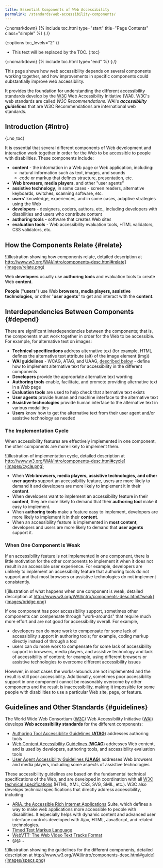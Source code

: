 ```yaml
---
title: Essential Components of Web Accessibility
permalink: /standards/web-accessibility-components/
---
```


{::nomarkdown}
{% include toc.html type="start" title="Page Contents" class="simple" %}
{:/}

{::options toc_levels="2" /}

-   This text will be replaced by the TOC.
{:toc}

{::nomarkdown}
{% include toc.html type="end" %}
{:/}

<p>This page shows how web accessibility depends on several components working together, and how improvements in specific components could substantially improve web accessibility.</p>
<p>It provides the foundation for understanding the different accessibility standards develop by the <abbr title="World Wide Web Consortium">W3C</abbr> Web Accessibility Initiative (WAI). W3C's web standards are called <em>W3C Recommendations</em>. WAI's <em><strong>accessibility guidelines</strong></em> that are W3C Recommendations are international web standards.</p>

Introduction {#intro}
----------------------
{:.no_toc}

It is essential that several different components of Web development and
interaction work together in order for the Web to be accessible to
people with disabilities. These components include:

-   **content** - the information in a Web page or Web application,
    including:
    -   natural information such as text, images, and sounds
    -   code or markup that defines structure, presentation, etc.
-   **Web browsers, media players**, and other "user agents"
-   **assistive technology**, in some cases - screen readers,
    alternative keyboards, switches, scanning software, etc.
-   **users**' knowledge, experiences, and in some cases, adaptive
    strategies using the Web
-   **developers** - designers, coders, authors, etc., including
    developers with disabilities and users who contribute content
-   **authoring tools** - software that creates Web sites
-   **evaluation tools** - Web accessibility evaluation tools, HTML
    validators, CSS validators, etc.

How the Components Relate {#relate}
------------------------------------

![illustration showing how components relate, detailed description at http://www.w3.org/WAI/intro/components-desc.html#relate](images/relate.png)

Web **developers** usually use **authoring tools** and evaluation tools
to create Web **content**.

**People** ("**users**") use Web **browsers, media players, assistive
technologies,** or other "**user agents**" to get and interact with the
**content**.

Interdependencies Between Components {#depend}
-----------------------------------------------

There are significant interdependencies between the components; that is,
the components must work together in order for the Web to be accessible.
For example, for alternative text on images:

-   **Technical specifications** address alternative text (for example,
    HTML defines the alternative text attribute (alt) of the image
    element (img))
-   **WAI guidelines** - WCAG, ATAG, and UAAG, [described
    below](#guidelines) - define how to implement alternative text for
    accessibility in the different components
-   **Developers** provide the appropriate alternative text wording
-   **Authoring tools** enable, facilitate, and promote providing
    alternative text in a Web page
-   **Evaluation tools** are used to help check that alternative text
    exists
-   **User agents** provide human and machine interface to the
    alternative text
-   **Assistive technologies** provide human interface to the
    alternative text in various modalities
-   **Users** know how to get the alternative text from their user agent
    and/or assistive technology as needed

### The Implementation Cycle

When accessibility features are effectively implemented in one
component, the other components are more likely to implement them.

![illustration of implementation cycle, detailed description at http://www.w3.org/WAI/intro/components-desc.html#cycle](images/cycle.png)

-   When **Web browsers, media players, assistive technologies, and
    other user agents** support an accessibility feature, users are more
    likely to demand it and developers are more likely to implement it
    in their **content**.
-   When developers want to implement an accessibility feature in their
    **content**, they are more likely to demand that their **authoring
    tool** make it easy to implement.
-   When **authoring tools** make a feature easy to implement,
    developers are more likely to implement it in their **content**.
-   When an accessibility feature is implemented in **most content**,
    developers and users are more likely to demand that **user agents**
    support it.

### When One Component is Weak

If an accessibility feature is not implemented in one component, there
is little motivation for the other components to implement it when it
does not result in an accessible user experience. For example,
developers are unlikely to implement an accessibility feature that
authoring tools do not support and that most browsers or assistive
technologies do not implement consistently.

![illustration of what happens when one component is weak, detailed
description at http://www.w3.org/WAI/intro/components-desc.html#weak](images/bridge.png)

If one component has poor accessibility support, sometimes other
components can compensate through "work-arounds" that require much more
effort and are not good for accessibility overall. For example,

-   developers can do more work to compensate for some lack of
    accessibility support in authoring tools; for example, coding markup
    directly instead of through a tool
-   users can do more work to compensate for some lack of accessibility
    support in browsers, media players, and assistive technology and
    lack of accessibility of content; for example, using different
    browsers or assistive technologies to overcome different
    accessibility issues

However, in most cases the works-arounds are not implemented and the
result is still poor accessibility. Additionally, sometimes poor
accessibility support in one component cannot be reasonably overcome by
other components and the result is inaccessibility, making it impossible
for some people with disabilities to use a particular Web site, page, or
feature.

Guidelines and Other Standards {#guidelines}
--------------------------------------------------

The World Wide Web Consortium ([W3C](/)) Web Accessibility Initiative
([WAI](/WAI/)) develops **Web accessibility standards** for the
different components:

-   [Authoring Tool Accessibility Guidelines (**ATAG**)](atag.php)
    addresses authoring tools
-   [Web Content Accessibility Guidelines (**WCAG**)](wcag.php)
    addresses Web content, and is used by developers, authoring tools,
    and accessibility evaluation tools
-   [User Agent Accessibility Guidelines (**UAAG**)](uaag.php) addresses
    Web browsers and media players, including some aspects of assistive
    technologies

<p>These accessibility guidelines are based on the fundamental technical specifications of the Web, and are developed in coordination with all <a href="https://www.w3.org/TR/">W3C technical specifications</a> (HTML, XML, CSS, SVG, SMIL, etc.). W3C also develops technical specifications that directly address accessibility, including:</p>
<ul>
  <li><a href="https://w3c.github.io/wai-website/standards/aria/">ARIA, the Accessible Rich Internet Applications</a> Suite, which defines a way to make web applications more accessible to people with disabilities. It especially helps with dynamic content and advanced user interface controls developed with Ajax, HTML, JavaScript, and related technologies.</li>
  <li><a href="https://www.w3.org/TR/ttml1/">Timed Text Markup Language</a></li>
  <li><a href="https://www.w3.org/TR/webvtt1/">WebVTT: The Web Video Text Tracks Format</a></li>
  <li>@@...</li>
</ul>

![illustration showing the guidelines for the different components, detailed description at http://www.w3.org/WAI/intro/components-desc.html#guide](images/specs.png)


